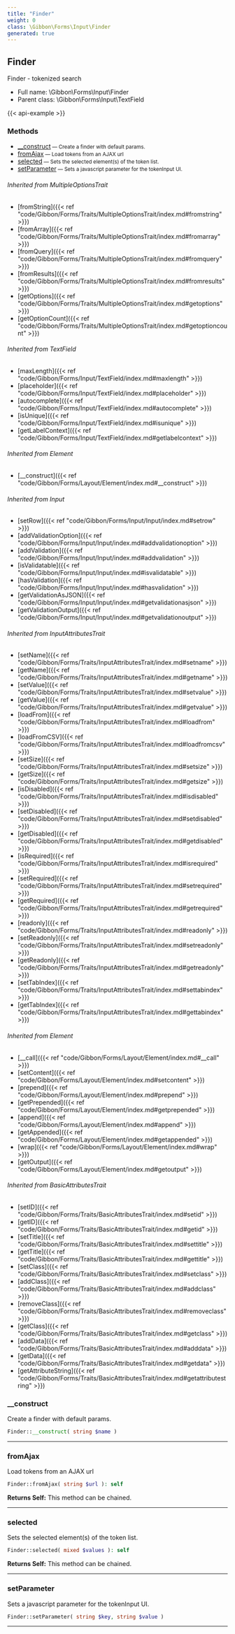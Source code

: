 ```yaml
---
title: "Finder"
weight: 0
class: \Gibbon\Forms\Input\Finder
generated: true
---
```


## Finder 

Finder - tokenized search



* Full name: \Gibbon\Forms\Input\Finder
* Parent class: \Gibbon\Forms\Input\TextField

{{< api-example >}} 



### Methods

- [__construct](#__construct)<small> — Create a finder with default params.</small>
- [fromAjax](#fromajax)<small> — Load tokens from an AJAX url</small>
- [selected](#selected)<small> — Sets the selected element(s) of the token list.</small>
- [setParameter](#setparameter)<small> — Sets a javascript parameter for the tokenInput UI.</small>




###### Inherited from MultipleOptionsTrait
- [fromString]({{< ref "code/Gibbon/Forms/Traits/MultipleOptionsTrait/index.md#fromstring" >}})
- [fromArray]({{< ref "code/Gibbon/Forms/Traits/MultipleOptionsTrait/index.md#fromarray" >}})
- [fromQuery]({{< ref "code/Gibbon/Forms/Traits/MultipleOptionsTrait/index.md#fromquery" >}})
- [fromResults]({{< ref "code/Gibbon/Forms/Traits/MultipleOptionsTrait/index.md#fromresults" >}})
- [getOptions]({{< ref "code/Gibbon/Forms/Traits/MultipleOptionsTrait/index.md#getoptions" >}})
- [getOptionCount]({{< ref "code/Gibbon/Forms/Traits/MultipleOptionsTrait/index.md#getoptioncount" >}})

###### Inherited from TextField
- [maxLength]({{< ref "code/Gibbon/Forms/Input/TextField/index.md#maxlength" >}})
- [placeholder]({{< ref "code/Gibbon/Forms/Input/TextField/index.md#placeholder" >}})
- [autocomplete]({{< ref "code/Gibbon/Forms/Input/TextField/index.md#autocomplete" >}})
- [isUnique]({{< ref "code/Gibbon/Forms/Input/TextField/index.md#isunique" >}})
- [getLabelContext]({{< ref "code/Gibbon/Forms/Input/TextField/index.md#getlabelcontext" >}})

###### Inherited from Element
- [__construct]({{< ref "code/Gibbon/Forms/Layout/Element/index.md#__construct" >}})

###### Inherited from Input
- [setRow]({{< ref "code/Gibbon/Forms/Input/Input/index.md#setrow" >}})
- [addValidationOption]({{< ref "code/Gibbon/Forms/Input/Input/index.md#addvalidationoption" >}})
- [addValidation]({{< ref "code/Gibbon/Forms/Input/Input/index.md#addvalidation" >}})
- [isValidatable]({{< ref "code/Gibbon/Forms/Input/Input/index.md#isvalidatable" >}})
- [hasValidation]({{< ref "code/Gibbon/Forms/Input/Input/index.md#hasvalidation" >}})
- [getValidationAsJSON]({{< ref "code/Gibbon/Forms/Input/Input/index.md#getvalidationasjson" >}})
- [getValidationOutput]({{< ref "code/Gibbon/Forms/Input/Input/index.md#getvalidationoutput" >}})

###### Inherited from InputAttributesTrait
- [setName]({{< ref "code/Gibbon/Forms/Traits/InputAttributesTrait/index.md#setname" >}})
- [getName]({{< ref "code/Gibbon/Forms/Traits/InputAttributesTrait/index.md#getname" >}})
- [setValue]({{< ref "code/Gibbon/Forms/Traits/InputAttributesTrait/index.md#setvalue" >}})
- [getValue]({{< ref "code/Gibbon/Forms/Traits/InputAttributesTrait/index.md#getvalue" >}})
- [loadFrom]({{< ref "code/Gibbon/Forms/Traits/InputAttributesTrait/index.md#loadfrom" >}})
- [loadFromCSV]({{< ref "code/Gibbon/Forms/Traits/InputAttributesTrait/index.md#loadfromcsv" >}})
- [setSize]({{< ref "code/Gibbon/Forms/Traits/InputAttributesTrait/index.md#setsize" >}})
- [getSize]({{< ref "code/Gibbon/Forms/Traits/InputAttributesTrait/index.md#getsize" >}})
- [isDisabled]({{< ref "code/Gibbon/Forms/Traits/InputAttributesTrait/index.md#isdisabled" >}})
- [setDisabled]({{< ref "code/Gibbon/Forms/Traits/InputAttributesTrait/index.md#setdisabled" >}})
- [getDisabled]({{< ref "code/Gibbon/Forms/Traits/InputAttributesTrait/index.md#getdisabled" >}})
- [isRequired]({{< ref "code/Gibbon/Forms/Traits/InputAttributesTrait/index.md#isrequired" >}})
- [setRequired]({{< ref "code/Gibbon/Forms/Traits/InputAttributesTrait/index.md#setrequired" >}})
- [getRequired]({{< ref "code/Gibbon/Forms/Traits/InputAttributesTrait/index.md#getrequired" >}})
- [readonly]({{< ref "code/Gibbon/Forms/Traits/InputAttributesTrait/index.md#readonly" >}})
- [setReadonly]({{< ref "code/Gibbon/Forms/Traits/InputAttributesTrait/index.md#setreadonly" >}})
- [getReadonly]({{< ref "code/Gibbon/Forms/Traits/InputAttributesTrait/index.md#getreadonly" >}})
- [setTabIndex]({{< ref "code/Gibbon/Forms/Traits/InputAttributesTrait/index.md#settabindex" >}})
- [getTabIndex]({{< ref "code/Gibbon/Forms/Traits/InputAttributesTrait/index.md#gettabindex" >}})

###### Inherited from Element
- [__call]({{< ref "code/Gibbon/Forms/Layout/Element/index.md#__call" >}})
- [setContent]({{< ref "code/Gibbon/Forms/Layout/Element/index.md#setcontent" >}})
- [prepend]({{< ref "code/Gibbon/Forms/Layout/Element/index.md#prepend" >}})
- [getPrepended]({{< ref "code/Gibbon/Forms/Layout/Element/index.md#getprepended" >}})
- [append]({{< ref "code/Gibbon/Forms/Layout/Element/index.md#append" >}})
- [getAppended]({{< ref "code/Gibbon/Forms/Layout/Element/index.md#getappended" >}})
- [wrap]({{< ref "code/Gibbon/Forms/Layout/Element/index.md#wrap" >}})
- [getOutput]({{< ref "code/Gibbon/Forms/Layout/Element/index.md#getoutput" >}})

###### Inherited from BasicAttributesTrait
- [setID]({{< ref "code/Gibbon/Forms/Traits/BasicAttributesTrait/index.md#setid" >}})
- [getID]({{< ref "code/Gibbon/Forms/Traits/BasicAttributesTrait/index.md#getid" >}})
- [setTitle]({{< ref "code/Gibbon/Forms/Traits/BasicAttributesTrait/index.md#settitle" >}})
- [getTitle]({{< ref "code/Gibbon/Forms/Traits/BasicAttributesTrait/index.md#gettitle" >}})
- [setClass]({{< ref "code/Gibbon/Forms/Traits/BasicAttributesTrait/index.md#setclass" >}})
- [addClass]({{< ref "code/Gibbon/Forms/Traits/BasicAttributesTrait/index.md#addclass" >}})
- [removeClass]({{< ref "code/Gibbon/Forms/Traits/BasicAttributesTrait/index.md#removeclass" >}})
- [getClass]({{< ref "code/Gibbon/Forms/Traits/BasicAttributesTrait/index.md#getclass" >}})
- [addData]({{< ref "code/Gibbon/Forms/Traits/BasicAttributesTrait/index.md#adddata" >}})
- [getData]({{< ref "code/Gibbon/Forms/Traits/BasicAttributesTrait/index.md#getdata" >}})
- [getAttributeString]({{< ref "code/Gibbon/Forms/Traits/BasicAttributesTrait/index.md#getattributestring" >}})



### __construct

Create a finder with default params.

```php
Finder::__construct( string $name )
```









---

### fromAjax

Load tokens from an AJAX url

```php
Finder::fromAjax( string $url ): self
```






**Returns Self:** This method can be chained.



---

### selected

Sets the selected element(s) of the token list.

```php
Finder::selected( mixed $values ): self
```






**Returns Self:** This method can be chained.



---

### setParameter

Sets a javascript parameter for the tokenInput UI.

```php
Finder::setParameter( string $key, string $value )
```









---

